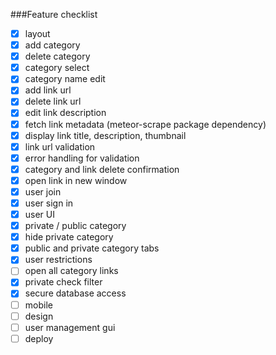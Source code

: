 ###Feature checklist
- [x] layout
- [x] add category
- [x] delete category
- [x] category select
- [x] category name edit
- [x] add link url
- [x] delete link url
- [x] edit link description
- [x] fetch link metadata (meteor-scrape package dependency)
- [x] display link title, description, thumbnail
- [x] link url validation
- [x] error handling for validation
- [x] category and link delete confirmation
- [x] open link in new window
- [x] user join
- [x] user sign in
- [x] user UI
- [x] private / public category
- [x] hide private category
- [x] public and private category tabs
- [x] user restrictions
- [ ] open all category links
- [x] private check filter
- [x] secure database access
- [ ] mobile
- [ ] design
- [ ] user management gui
- [ ] deploy
